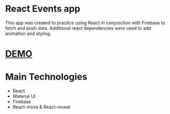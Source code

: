 # React Events app
This app was created to practice using React in conjunction with Firebase to fetch and push data. Additional react dependencies were used to add animation and styling. 

# [DEMO](https://m-city-6114d.firebaseapp.com/)

# Main Technologies
* React
* Material UI
* Firebase
* React-move & React-reveal
